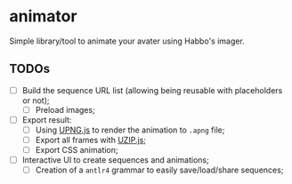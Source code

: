 # animator

Simple library/tool to animate your avater using Habbo's imager.

## TODOs

-   [ ] Build the sequence URL list (allowing being reusable with placeholders or not);
    -   [ ] Preload images;
-   [ ] Export result:
    -   [ ] Using [UPNG.js](https://github.com/photopea/UPNG.js) to render the animation to `.apng` file;
    -   [ ] Export all frames with [UZIP.js](https://github.com/photopea/UZIP.js);
    -   [ ] Export CSS animation;
-   [ ] Interactive UI to create sequences and animations;
    -   [ ] Creation of a `antlr4` grammar to easily save/load/share sequences;
